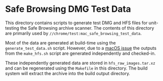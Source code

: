# Safe Browsing DMG Test Data

This directory contains scripts to generate test DMG and HFS files for
unit-testing the Safe Browsing archive scanner. The contents of this directory
are primarily used by `//chrome/test:mac_safe_browsing_test_data`.

Most of the data are generated at build-time using the `generate_test_data.sh`
script. However, due to a [macOS issue](https://crbug.com/696529) the outputs
from the `make_hfs.sh` script are generated independently and checked-in.

These independently generated data are stored in `hfs_raw_images.tar.xz` and
can be regenerated using the `Makefile` in this directory. The build system
will extract the archive into the build output directory.
